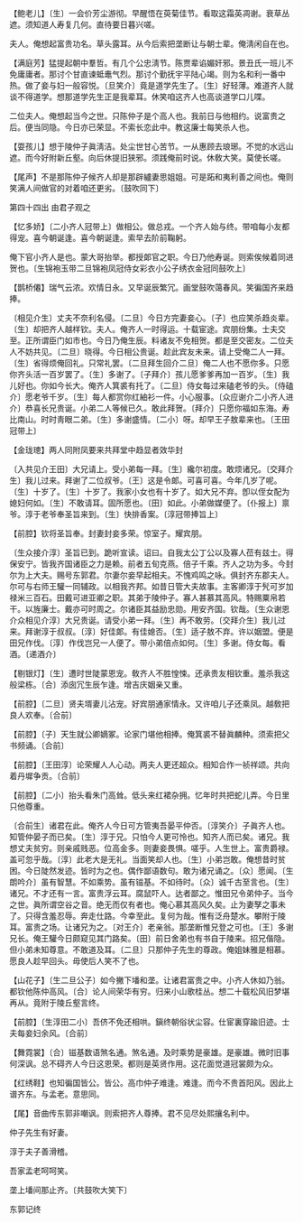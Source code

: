 <!-- { "loadSidebar": true } -->
【鲍老儿】〔生〕一会价芳尘游彻。早醒悟在萸菊佳节。看取这霜英凋谢。衰草丛遮。须知道人寿复几何。直待要日暮兴嗟。

夫人。俺想起富贵功名。草头露耳。从今后索把垄断让与朝士辈。俺淸闲自在也。 

【满庭芳】猛提起朝中羣哲。有几个公忠淸节。陈贾辈谄媚奸邪。景丑氏一班儿不免庸庸者。那讨个甘直谏蚳鼃气烈。那讨个勤抚宇平陆心竭。则为名和利一番中热。做了妾与妇一般容悦。〔旦笑介〕竟是道学先生了。〔生〕好轻薄。难道齐人就谈不得道学。想那道学先生正是我辈耳。休笑咱这齐人也高谈道学口儿喋。

二位夫人。俺想起当今之世。只陈仲子是个高人也。我前日与他相约。说富贵之后。便当同隐。今日亦已荣显。不索长恋此中。教这廉士每笑杀人也。 

【耍孩儿】想于陵仲子眞淸洁。处尘世甘心苦节。一从惠顾去琅琊。不觉的水远山遮。而今好附新丘壑。向后休提旧狭邪。须践俺前时说。休敎大笑。莫使长嗟。

【尾声】不是那陈仲子候齐人却是那辟纑妻思姐姐。可是跖和夷利善之间也。俺则笑满人间做官的对着咱还更劣。〔鼓吹同下〕 

第四十四出
由君子观之

【忆多娇】〔二小齐人冠带上〕做相公。做总戎。一个齐人始与终。带咱每小友都得宠。喜今朝诞逢。喜今朝诞逢。索早去阶前鞠躬。

俺下官小齐人是也。蒙大哥抬举。都授郞官之职。今日乃他寿诞。则索俟候着同进贺也。〔生锦袍玉带二旦锦袍凤冠侍女彩衣小公子绣衣金冠同鼓吹上〕 

【鹊桥僊】瑞气云浓。欢情日永。又早诞辰繁冗。画堂鼓吹蔼春风。笑徧国齐来趋捧。

〔相见介生〕丈夫不奈利名侵。〔二旦〕今日方完妻妾心。〔子〕也应笑杀趋炎辈。〔生〕却把齐人越样钦。夫人。俺齐人一时得运。十载宦途。宾朋纷集。士夫交至。正所谓臣门如市也。今日乃俺生辰。料诸友不免相贺。都是至交密友。二位夫人不妨共见。〔二旦〕晓得。今日相公贵诞。趁此宾友未来。请上受俺二人一拜。〔生〕省得烦俺回礼。只常礼罢。〔二旦拜生回介二旦〕俺二人也不愿你多。只愿你齐头活一百岁罢了。〔生〕多谢了。〔子拜介〕孩儿愿爹爹再加一百岁。〔生〕我儿好也。你如今长大。俺齐人箕裘有托了。〔二旦〕侍女每过来磕老爷的头。〔侍磕介〕愿老爷千岁。〔生〕每人都赏你红紬衫一件。小心服事。〔众应谢介二小齐人进介〕恭喜长兄贵诞。小弟二人等候已久。敢此拜贺。〔拜介〕只愿你福如东海。寿比南山。时时靑眼二弟。〔生〕多谢盛情。〔二小〕呀。却早王子敖辈来也。〔王田冠带上〕 

【金珑璁】两人同附凤要来共拜堂中趋显者效华封

〔入共见介王田〕大兄请上。受小弟每一拜。〔生〕纔尔初度。敢烦诸兄。〔交拜介生〕我儿过来。拜谢了二位叔爷。〔王〕这是令郞。可喜可喜。今年几岁了呢。〔生〕十岁了。〔生〕十岁了。我家小女也有十岁了。如大兄不弃。卽以侄女配为媳妇何如。〔生〕不敢请耳。固所愿也。〔田〕如此。小弟做媒便了。〔仆报上〕禀爷。淳于老爷奉圣旨来到。〔生〕快排香案。〔淳冠带捧旨上〕 

【前腔】钦将圣旨奉。封妻封妾多荣。惊室子。耀宾朋。

〔生众接介淳〕圣旨已到。跪听宣读。诏曰。自我太公丁公以及寡人莅有兹士。得保安宁。皆我齐国诸臣之力是赖。前者五旬克燕。倍子千乘。齐人之功为多。今封尔为上大夫。赐号东郭君。尔妻尔妾早起相夫。不愧鸡鸣之咏。俱封齐东郡夫人。尔可与右师王驩一同辅政。以相我齐邦。如昔日管大夫故事。主客卿淳于髠可岁加禄米三百石。田戴可进亚卿之职。其弟于陵仲子。寡人甚慕其高风。特赐粟帛若干。以旌廉士。戴亦可时周之。尔诸臣其益励忠勋。用安齐国。钦哉。〔生众谢恩介众相见介淳〕大兄贵诞。请受小弟一拜。〔生〕再不敢劳。〔交拜介生〕我儿过来。拜谢淳于叔叔。〔淳〕好佳郞。有佳媳否。〔生〕适子敖不弃。许以姻盟。便是田兄作伐。〔淳〕作伐岂兄一人便了。带小弟倍点如何。〔生〕多谢。侍女每。看酒。〔递酒介〕 

【剔银灯】〔生〕遭时世陡蒙恩宠。敎齐人不胜惶悚。还承贵友相钦重。羞杀我这般梁栋。〔合〕添囱冗生辰乍逢。增吉庆姻亲又重。

【前腔】〔二旦〕贤夫壻妻儿沾宠。好宾朋通家情永。又许咱儿子还乘凤。越敎把良人欢奉。〔合前〕 

【前腔】〔子〕天生就公卿嫡冢。论家门堪他相捧。俺箕裘不替眞麟种。须索把父书频诵。〔合前〕 

【前腔】〔王田淳〕论荣耀人人心动。两夫人更还超众。相知合作一祯祥颂。共向着丹墀争贡。〔合前〕 

【前腔】〔二小〕抬头看朱门高耸。低头来红裙杂拥。忆年时共把蛇儿弄。今日里只他尊重。

〔合前生〕诸君在此。俺齐人今日可方管夷吾晏平仲否。〔淳笑介〕子眞齐人也。知管仲晏子而已矣。〔生〕淳于兄。只怕今人更可怜也。知齐人而已矣。诸兄。我想丈夫贫穷。则亲戚贱恶。位高金多。则妻妾畏惧。嗟乎。人生世上。富贵爵禄。盖可忽乎哉。〔淳〕此老大是无礼。当面笑却人也。〔生〕小弟岂敢。俺想昔时贫困。今日陡然发迹。皆时为之也。偶作鄙语数句。敢为诸兄诵之。〔众〕愿闻。〔生朗吟介〕虽有智慧。不如乘势。虽有镃基。不如待时。〔众〕诚千古至言也。〔生〕诸兄。不才还有一言。富贵浮云耳。腐鼠吓人。达者鄙之。惟田兄令弟仲子。当今之世。眞所谓空谷之音。绝无而仅有者也。俺心慕其高风久矣。止为妻孥之事未了。只得含羞忍辱。奔走仕路。今幸至此。复何为哉。惟有泛舟楚水。攀附于陵耳。富贵之场。让诸兄为之。〔对王介〕老亲翁。那垄断惟兄登之可也。〔王〕多谢兄长。俺王驩今日颇窥见其门路矣。〔田〕前日舍弟也有书自于陵来。招兄偕隐。但小弟未知尊意。不敢道及耳。〔二旦〕只那仲子先生的尊政。俺姐妹雅是相慕。愿良人趁早回头。毋使后人笑不了也。 

【山花子】〔生二旦公子〕如今撇下墦和垄。让诸君富贵之中。小齐人休如乃翁。都钦他陈仲高风。〔合〕论人间荣华有穷。归来小山歌桂丛。想二十载松风旧梦堪再从。竟附于陵丘壑言终。

【前腔】〔生淳田二小〕吾侪不免还相哄。鎭终朝俗状尘容。仕宦裏穿踰旧迹。士夫每妾妇余风。〔合前〕 

【舞霓裳】〔合〕镃基数语煞名通。煞名通。及时乘势是豪雄。是豪雄。微时旧事何深讽。总不碍齐人今日这恩荣。都则是英贤作用。这花面觉道冠裳颇为众。

【红绣鞋】也知徧国皆公。皆公。高巾仲子难逢。难逢。而今不贵首阳风。因此上谱齐东。与孟老。意思同。

【尾】音曲传东郭非嘲讽。则索把齐人尊捧。君不见尽处熙攘名利中。

仲子先生有好妻。



淳于夫子善滑稽。

吾家孟老呵呵笑。



垄上墦间那止齐。〔共鼓吹大笑下〕 

东郭记终 
